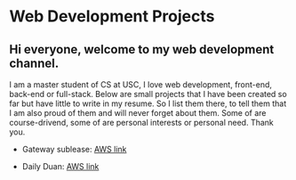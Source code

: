 # Web Development Projects

## Hi everyone, welcome to my web development channel. 
I am a master student of CS at USC, I love web development, front-end, back-end or full-stack. Below are small projects that I have been created so far but have little to write in my resume. So I list them there, to tell them that I am also proud of them and will never forget about them. Some of are course-drivend, some of are personal interests or personal need. Thank you.

* Gateway sublease: [AWS link](http://dwjsublease.s3-website-us-west-1.amazonaws.com)

* Daily Duan: [AWS link](http://dailyduan.s3-website-us-west-1.amazonaws.com)
